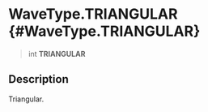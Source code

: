 WaveType.TRIANGULAR {#WaveType.TRIANGULAR}
===================

> int **TRIANGULAR**

Description
-----------

Triangular.
